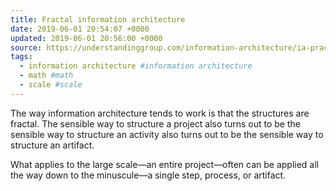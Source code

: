 ```yaml
---
title: Fractal information architecture
date: 2019-06-01 20:54:07 +0000
updated: 2019-06-01 20:56:00 +0000
source: https://understandinggroup.com/information-architecture/ia-practice/what-before-how-it-applies-to-models-too/
tags:
  - information architecture #information architecture
  - math #math
  - scale #scale
---
```

The way information architecture tends to work is that the structures are fractal. The sensible way to structure a project also turns out to be the sensible way to structure an activity also turns out to be the sensible way to structure an artifact.  

What applies to the large scale—an entire project—often can be applied all the way down to the minuscule—a single step, process, or artifact.